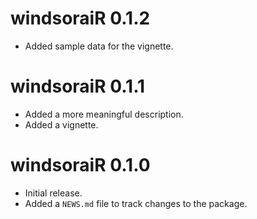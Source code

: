 # windsoraiR 0.1.2

* Added sample data for the vignette.

# windsoraiR 0.1.1

* Added a more meaningful description.
* Added a vignette.


# windsoraiR 0.1.0

* Initial release.
* Added a `NEWS.md` file to track changes to the package.
